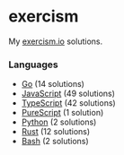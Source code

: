 # exercism

My [exercism.io](https://exercism.io) solutions.

### Languages
- [Go](./go) (14 solutions)
- [JavaScript](./javascript) (49 solutions)
- [TypeScript](./typescript) (42 solutions)
- [PureScript](./purescript) (1 solution)
- [Python](./python) (2 solutions)
- [Rust](./rust) (12 solutions)
- [Bash](./bash) (2 solutions)
